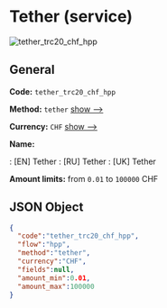
# Tether (service) 
![tether_trc20_chf_hpp](https://static.openfintech.io/payment_methods/tether_trc20_chf_hpp/logo.svg?w=400&c=v0.59.26#w200)  

## General 
 
**Code:** `tether_trc20_chf_hpp` 
 
**Method:** `tether` 
 [show -->](/payment-methods/tether/) 
 
**Currency:** `CHF` [show -->](/currencies/CHF/) 
 
**Name:** 
 
:	[EN] Tether 
:	[RU] Tether 
:	[UK] Tether 
 
**Amount limits:** from `0.01` to `100000` CHF 

## JSON Object 

```json
{
  "code":"tether_trc20_chf_hpp",
  "flow":"hpp",
  "method":"tether",
  "currency":"CHF",
  "fields":null,
  "amount_min":0.01,
  "amount_max":100000
}
```  
